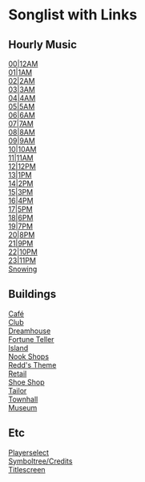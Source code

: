 # Songlist with Links
## Hourly Music
[00|12AM](https://youtu.be/ZZZY6tOI2G8)<br>
[01|1AM](https://youtu.be/5jqX1jUniac)<br>
[02|2AM](https://youtu.be/QL9_rPPyCMQ)<br>
[03|3AM](https://youtu.be/2RoWvAA90jA)<br>
[04|4AM](https://youtu.be/M5a8v0xXZys)<br>
[05|5AM](https://youtu.be/r9Yn-1LbKMk)<br>
[06|6AM](https://youtu.be/lbAd24RjsW8)<br>
[07|7AM](https://youtu.be/7or51QkoXlg)<br>
[08|8AM](https://youtu.be/OdA066Dmhfw)<br>
[09|9AM](https://youtu.be/qPLi_oKHx5c)<br>
[10|10AM](https://youtu.be/CqHbdZ7uQ_k)<br>
[11|11AM](https://youtu.be/iEa5aluonN8)<br>
[12|12PM](https://youtu.be/u-7aGa-rZQ4)<br>
[13|1PM](https://youtu.be/THT_wrab-2s)<br>
[14|2PM](https://youtu.be/4VSSKELKpag)<br>
[15|3PM](https://youtu.be/unbvog1AcbE)<br>
[16|4PM](https://youtu.be/fRcNBtMltLw)<br>
[17|5PM](https://youtu.be/Ax7fCRnJGSE)<br>
[18|6PM](https://youtu.be/2pSR_fvdB5Y)<br>
[19|7PM](https://youtu.be/jiSdijZJLcM)<br>
[20|8PM](https://youtu.be/Uul0XKpMPec)<br>
[21|9PM](https://youtu.be/eTkMtqQ1aQU)<br>
[22|10PM](https://youtu.be/YmrFaMvgA6I)<br>
[23|11PM](https://youtu.be/6Bc4Q1Jjxm4)<br>
[Snowing](https://open.spotify.com/track/4sAeqHsIx4QrWkpgPhe3Qt)

## Buildings
[Café](https://youtu.be/1hAwyif2pIY)<br>
[Club](https://youtu.be/vJdh5cwLqac)<br>
[Dreamhouse](https://youtu.be/jjprMvLQ4bM)<br>
[Fortune Teller](https://youtu.be/48xDYSbxAYQ)<br>
[Island](https://youtu.be/xJHVfLI5pLY)<br>
[Nook Shops](https://youtu.be/eeeHnr5aykk)<br>
[Redd's Theme](https://youtu.be/czYEipntnkI)<br>
[Retail](https://youtu.be/RzxWRobX2jg?t=956)<br>
[Shoe Shop](https://youtu.be/Ej_onDLqCPA)<br>
[Tailor](https://youtu.be/FFS-MHJ92xQ)<br>
[Townhall](https://youtu.be/bxswzhe5xWY?t=294)<br>
[Museum](https://youtu.be/TulnzktsGLE)

## Etc
[Playerselect](https://www.youtube.com/watch?v=_eJ7AmK46Oc)<br>
[Symboltree/Credits](https://youtu.be/Yov8jrj-hC8)<br>
[Titlescreen](https://youtu.be/vkd9RCbdCag)<br>